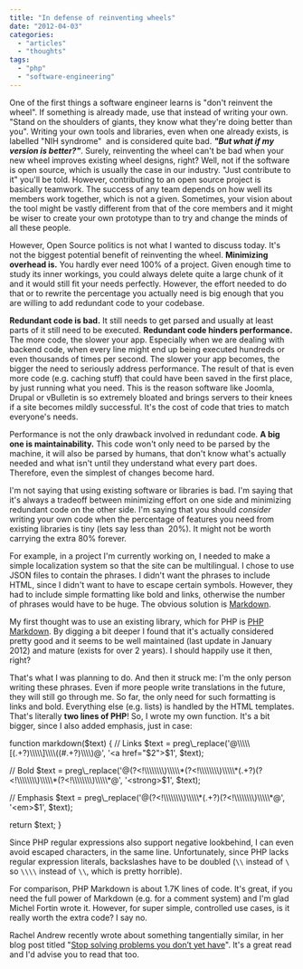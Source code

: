 ```yaml
---
title: "In defense of reinventing wheels"
date: "2012-04-03"
categories: 
  - "articles"
  - "thoughts"
tags: 
  - "php"
  - "software-engineering"
---
```


One of the first things a software engineer learns is "don't reinvent the wheel". If something is already made, use that instead of writing your own. "Stand on the shoulders of giants, they know what they're doing better than you". Writing your own tools and libraries, even when one already exists, is labelled "NIH syndrome"  and is considered quite bad. _**"But what if my version is better?"**_. Surely, reinventing the wheel can't be bad when your new wheel improves existing wheel designs, right? Well, not if the software is open source, which is usually the case in our industry. "Just contribute to it" you'll be told. However, contributing to an open source project is basically teamwork. The success of any team depends on how well its members work together, which is not a given. Sometimes, your vision about the tool might be vastly different from that of the core members and it might be wiser to create your own prototype than to try and change the minds of all these people.

However, Open Source politics is not what I wanted to discuss today. It's not the biggest potential benefit of reinventing the wheel. **Minimizing overhead is.** You hardly ever need 100% of a project. Given enough time to study its inner workings, you could always delete quite a large chunk of it and it would still fit your needs perfectly. However, the effort needed to do that or to rewrite the percentage you actually need is big enough that you are willing to add redundant code to your codebase.

**Redundant code is bad.** It still needs to get parsed and usually at least parts of it still need to be executed. **Redundant code hinders performance.** The more code, the slower your app. Especially when we are dealing with backend code, when every line might end up being executed hundreds or even thousands of times per second. The slower your app becomes, the bigger the need to seriously address performance. The result of that is even more code (e.g. caching stuff) that could have been saved in the first place, by just running what you need. This is the reason software like Joomla, Drupal or vBulletin is so extremely bloated and brings servers to their knees if a site becomes mildly successful. It's the cost of code that tries to match everyone's needs.

Performance is not the only drawback involved in redundant code. **A big one is maintainability.** This code won't only need to be parsed by the machine, it will also be parsed by humans, that don't know what's actually needed and what isn't until they understand what every part does. Therefore, even the simplest of changes become hard.

I'm not saying that using existing software or libraries is bad. I'm saying that it's always a tradeoff between minimizing effort on one side and minimizing redundant code on the other side. I'm saying that you should _consider_ writing your own code when the percentage of features you need from existing libraries is tiny (lets say less than  20%). It might not be worth carrying the extra 80% forever.

For example, in a project I'm currently working on, I needed to make a simple localization system so that the site can be multilingual. I chose to use JSON files to contain the phrases. I didn't want the phrases to include HTML, since I didn't want to have to escape certain symbols. However, they had to include simple formatting like bold and links, otherwise the number of phrases would have to be huge. The obvious solution is [Markdown](http://daringfireball.net/projects/markdown/).

My first thought was to use an existing library, which for PHP is [PHP Markdown](http://michelf.com/projects/php-markdown/). By digging a bit deeper I found that it's actually considered pretty good and it seems to be well maintained (last update in January 2012) and mature (exists for over 2 years). I should happily use it then, right?

That's what I was planning to do. And then it struck me: I'm the only person writing these phrases. Even if more people write translations in the future, they will still go through me. So far, the only need for such formatting is links and bold. Everything else (e.g. lists) is handled by the HTML templates. That's literally **two lines of PHP**! So, I wrote my own function. It's a bit bigger, since I also added emphasis, just in case:

function markdown($text) {
 // Links
 $text = preg\_replace('@\\\\\[(.+?)\\\\\]\\\\((#.+?)\\\\)@', '<a href="$2">$1</a>', $text);

 // Bold
 $text = preg\_replace('@(?<!\\\\\\\\)\\\\\*(?<!\\\\\\\\)\\\\\*(.+?)(?<!\\\\\\\\)\\\\\*(?<!\\\\\\\\)\\\\\*@', '<strong>$1</strong>', $text);

 // Emphasis
 $text = preg\_replace('@(?<!\\\\\\\\)\\\\\*(.+?)(?<!\\\\\\\\)\\\\\*@', '<em>$1</em>', $text);

 return $text;
}

Since PHP regular expressions also support negative lookbehind, I can even avoid escaped characters, in the same line. Unfortunately, since PHP lacks regular expression literals, backslashes have to be doubled (`\\` instead of `\` so `\\\\` instead of `\\`, which is pretty horrible).

For comparison, PHP Markdown is about 1.7K lines of code. It's great, if you need the full power of Markdown (e.g. for a comment system) and I'm glad Michel Fortin wrote it. However, for super simple, controlled use cases, is it really worth the extra code? I say no.

Rachel Andrew recently wrote about something tangentially similar, in her blog post titled "[Stop solving problems you don’t yet have](http://www.rachelandrew.co.uk/archives/2012/03/21/stop-solving-problems-you-dont-yet-have/)". It's a great read and I'd advise you to read that too.
